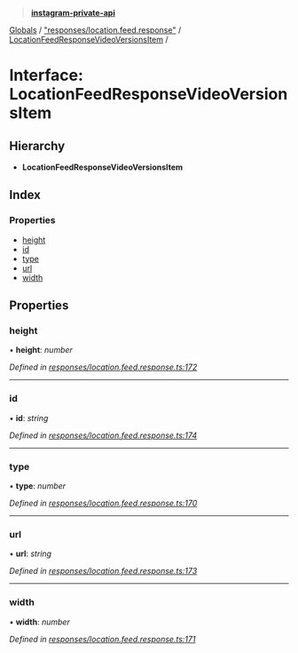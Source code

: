 > **[instagram-private-api](../README.md)**

[Globals](../README.md) / ["responses/location.feed.response"](../modules/_responses_location_feed_response_.md) / [LocationFeedResponseVideoVersionsItem](_responses_location_feed_response_.locationfeedresponsevideoversionsitem.md) /

# Interface: LocationFeedResponseVideoVersionsItem

## Hierarchy

* **LocationFeedResponseVideoVersionsItem**

## Index

### Properties

* [height](_responses_location_feed_response_.locationfeedresponsevideoversionsitem.md#height)
* [id](_responses_location_feed_response_.locationfeedresponsevideoversionsitem.md#id)
* [type](_responses_location_feed_response_.locationfeedresponsevideoversionsitem.md#type)
* [url](_responses_location_feed_response_.locationfeedresponsevideoversionsitem.md#url)
* [width](_responses_location_feed_response_.locationfeedresponsevideoversionsitem.md#width)

## Properties

###  height

• **height**: *number*

*Defined in [responses/location.feed.response.ts:172](https://github.com/dilame/instagram-private-api/blob/e9c516c/src/responses/location.feed.response.ts#L172)*

___

###  id

• **id**: *string*

*Defined in [responses/location.feed.response.ts:174](https://github.com/dilame/instagram-private-api/blob/e9c516c/src/responses/location.feed.response.ts#L174)*

___

###  type

• **type**: *number*

*Defined in [responses/location.feed.response.ts:170](https://github.com/dilame/instagram-private-api/blob/e9c516c/src/responses/location.feed.response.ts#L170)*

___

###  url

• **url**: *string*

*Defined in [responses/location.feed.response.ts:173](https://github.com/dilame/instagram-private-api/blob/e9c516c/src/responses/location.feed.response.ts#L173)*

___

###  width

• **width**: *number*

*Defined in [responses/location.feed.response.ts:171](https://github.com/dilame/instagram-private-api/blob/e9c516c/src/responses/location.feed.response.ts#L171)*
